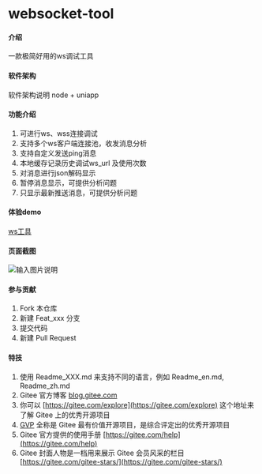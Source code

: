 # websocket-tool

#### 介绍
一款极简好用的ws调试工具

#### 软件架构
软件架构说明
node  + uniapp

#### 功能介绍

1.  可进行ws、wss连接调试 
2.  支持多个ws客户端连接池，收发消息分析
3.  支持自定义发送ping消息
4.  本地缓存记录历史调试ws_url 及使用次数
5.  对消息进行json解码显示
6.  暂停消息显示，可提供分析问题
7.  只显示最新推送消息，可提供分析问题

#### 体验demo
[ws工具](http://www.ywq2d.com:8089/#/)

#### 页面截图

![输入图片说明](https://images.gitee.com/uploads/images/2021/0813/164419_5df07eff_5287518.png "屏幕截图.png")


#### 参与贡献

1.  Fork 本仓库
2.  新建 Feat_xxx 分支
3.  提交代码
4.  新建 Pull Request


#### 特技

1.  使用 Readme\_XXX.md 来支持不同的语言，例如 Readme\_en.md, Readme\_zh.md
2.  Gitee 官方博客 [blog.gitee.com](https://blog.gitee.com)
3.  你可以 [https://gitee.com/explore](https://gitee.com/explore) 这个地址来了解 Gitee 上的优秀开源项目
4.  [GVP](https://gitee.com/gvp) 全称是 Gitee 最有价值开源项目，是综合评定出的优秀开源项目
5.  Gitee 官方提供的使用手册 [https://gitee.com/help](https://gitee.com/help)
6.  Gitee 封面人物是一档用来展示 Gitee 会员风采的栏目 [https://gitee.com/gitee-stars/](https://gitee.com/gitee-stars/)

